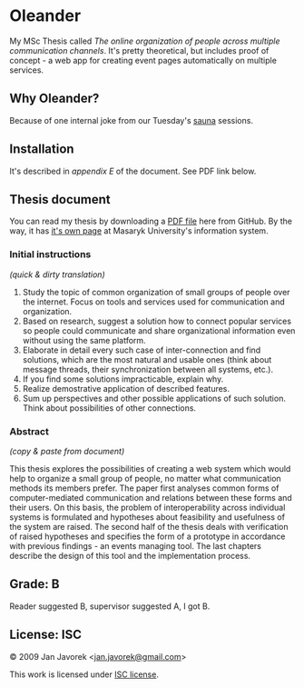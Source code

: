 # Oleander

My MSc Thesis called _The online organization of people across multiple communication channels_. It's pretty theoretical, but includes proof of concept - a web app for creating event pages automatically on multiple services.

## Why Oleander?

Because of one internal joke from our Tuesday's [sauna](http://www.sauna-drobneho.cz/) sessions.

## Installation

It's described in _appendix E_ of the document. See PDF link below.

## Thesis document

You can read my thesis by downloading a [PDF file](https://github.com/downloads/honzajavorek/oleander/thesis.pdf) here from GitHub. By the way, it has [it's own page](https://is.muni.cz/th/208013/fi_m?info=1;zpet=%2Fvyhledavani%2F%3Fsearch%3Djavorek%26start%3D1) at Masaryk University's information system.

### Initial instructions

_(quick & dirty translation)_

1. Study the topic of common organization of small groups of people over the internet. Focus on tools and services used for communication and organization.
2. Based on research, suggest a solution how to connect popular services so people could communicate and share organizational information even without using the same platform.
3. Elaborate in detail every such case of inter-connection and find solutions, which are the most natural and usable ones (think about message threads, their synchronization between all systems, etc.).
4. If you find some solutions impracticable, explain why.
5. Realize demostrative application of described features.
6. Sum up perspectives and other possible applications of such solution. Think about possibilities of other connections.

### Abstract

_(copy & paste from document)_

This thesis explores the possibilities of creating a web system which would help to organize a small group of people, no matter what communication methods its members prefer. The paper first analyses common forms of computer-mediated communication and relations between these forms and their users. On this basis, the problem of interoperability across individual systems is formulated and hypotheses about feasibility and usefulness of the system are raised. The second half of the thesis deals with verification of raised hypotheses and specifies the form of a prototype in accordance with previous findings - an events managing tool. The last chapters describe the design of this tool and the implementation process.

## Grade: B

Reader suggested B, supervisor suggested A, I got B.

## License: ISC

© 2009 Jan Javorek &lt;<a
href="mailto:jan.javorek&#64;gmail.com">jan.javorek&#64;gmail.com</a>&gt;

This work is licensed under [ISC license](https://en.wikipedia.org/wiki/ISC_license).
